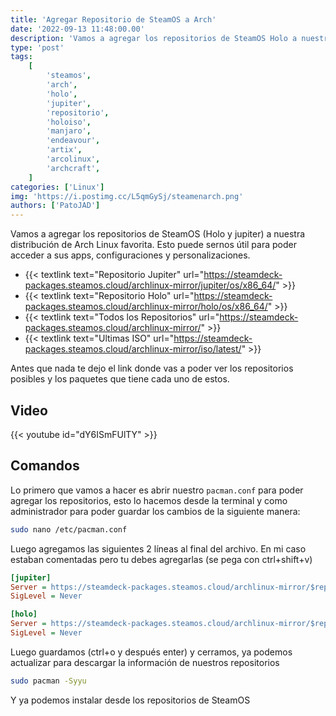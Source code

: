 ```yaml
---
title: 'Agregar Repositorio de SteamOS a Arch'
date: '2022-09-13 11:48:00.00'
description: 'Vamos a agregar los repositorios de SteamOS Holo a nuestra distro favorita de Arch Linux'
type: 'post'
tags:
    [
        'steamos',
        'arch',
        'holo',
        'jupiter',
        'repositorio',
        'holoiso',
        'manjaro',
        'endeavour',
        'artix',
        'arcolinux',
        'archcraft',
    ]
categories: ['Linux']
img: 'https://i.postimg.cc/L5qmGySj/steamenarch.png'
authors: ['PatoJAD']
---
```


Vamos a agregar los repositorios de SteamOS (Holo y jupiter) a nuestra distribución de Arch Linux favorita. Esto puede sernos útil para poder acceder a sus apps, configuraciones y personalizaciones.

-   {{< textlink text="Repositorio Jupiter" url="https://steamdeck-packages.steamos.cloud/archlinux-mirror/jupiter/os/x86_64/" >}}
-   {{< textlink text="Repositorio Holo" url="https://steamdeck-packages.steamos.cloud/archlinux-mirror/holo/os/x86_64/" >}}
-   {{< textlink text="Todos los Repositorios" url="https://steamdeck-packages.steamos.cloud/archlinux-mirror/" >}}
-   {{< textlink text="Ultimas ISO" url="https://steamdeck-packages.steamos.cloud/archlinux-mirror/iso/latest/" >}}

Antes que nada te dejo el link donde vas a poder ver los repositorios posibles y los paquetes que tiene cada uno de estos.

## Video

{{< youtube id="dY6ISmFUlTY" >}}

## Comandos

Lo primero que vamos a hacer es abrir nuestro `pacman.conf` para poder agregar los repositorios, esto lo hacemos desde la terminal y como administrador para poder guardar los cambios de la siguiente manera:

```bash
sudo nano /etc/pacman.conf
```

Luego agregamos las siguientes 2 líneas al final del archivo. En mi caso estaban comentadas pero tu debes agregarlas (se pega con ctrl+shift+v)

```cfg
[jupiter]
Server = https://steamdeck-packages.steamos.cloud/archlinux-mirror/$repo/os/$arch
SigLevel = Never

[holo]
Server = https://steamdeck-packages.steamos.cloud/archlinux-mirror/$repo/os/$arch
SigLevel = Never
```

Luego guardamos (ctrl+o y después enter) y cerramos, ya podemos actualizar para descargar la información de nuestros repositorios

```bash
sudo pacman -Syyu
```

Y ya podemos instalar desde los repositorios de SteamOS
